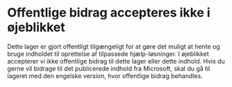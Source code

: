 # Offentlige bidrag accepteres ikke i øjeblikket

Dette lager er gjort offentligt tilgængeligt for at gøre det muligt at hente og bruge indholdet til oprettelse af tilpassede hjælp-løsninger.
I øjeblikket accepterer vi ikke offentlige bidrag til dette lager eller dette indhold.
Hvis du gerne vil bidrage til det publicerede indhold fra Microsoft, skal du gå til lageret med den engelske version, hvor offentlige bidrag behandles.
